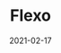 ---
title: "Flexo"
image_primary: "img/flexo.jpg"
description: "Wall%20lamp%20luminaire%2C%20includes%20flexible%20tube%20structure%A0made%20of%20brass%20that%20guarantees%20both%20rigidity%20and%A0higher%20quality%20in%20day-to-day%20use.%20Its%20flexo%20arm%A0adapts%20to%20different%20positions%20and%20permits%20ocusing%A0light%20to%20a%20specific%20places%20without%20being%20blind%20due%A0to%20its%20warm%20light.%20A%20on/off%20switch%20is%20located%20on%A0the%20front%20part%20and%20within%20easy%20reach.%0A%0A%0A%0A%0A%0ANota%20importante%3A%0ALa%20fotograf%EDa%20del%20aplique%20no%20muestra%20la%20placa%20posterior%20que%20cubre%20la%20caja%20de%20conexiones%20%28junction%20box%29."
designer: "Joana Bover"
tags: 
  - "Bover"
  - "Wall"
  - "Indoor"
  - "Indoor Lamps"
href: "https://www.bover.es/en/lamp/flexo/"
category: "indoor-lamps"
subtitle: ""
manufacturer: "Bover"
slug: "/manufacturers/bover/indoor-lamps/joana-bover-flexo"
date: "2021-02-17"
---